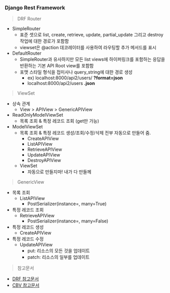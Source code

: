 ### Django Rest Framework

>  DRF Router
- SimpleRouter
  - 표준 셋으로 list, create, retrieve, update, partial_update 그리고 destroy 작업에 대한 경로가 포함함
  - viewset은 @action 데코레이터를 사용하여 라우팅할 추가 메서드를 표시
- DefaultRouter
  - SimpleRouter과 유사하지만 모든 list views에 하이퍼링크를 포함하는 응답을 반환하는 기본 API Root view를 포함함
  - 포맷 스타일 형식을 접미사나 query_string에 대한 경로 생성
    - ex) localhost:8000/api2/users/ **?format=json**
    - localhost:8000/api2/users **.json**

> ViewSet
- 상속 관계
  - View > APIView > GenericAPIView
- ReadOnlyModelViewSet
  - 목록 조회 & 특정 레코드 조회 (get만 가능)
- ModelViewSet
  - 목록 조회 & 특정 레코드 생성/조회/수정/삭제 전부 자동으로 만들어 줌.
    - CreateAPIView
    - ListAPIView
    - RetrieveAPIView
    - UpdateAPIView
    - DestroyAPIView
  - ViewSet
    - 자동으로 만들지마! 내가 다 만들께

> GenericView
- 목록 조회
  - ListAPIView
    - PostSerializer(instance=, many=True)
- 특정 레코드 조회
  - RetrieveAPIView
    - PostSerializer(instance=, many=False)
- 특정 레코드 생성
  - CreateAPIView
- 특정 레코드 수정
  - UpdateAPIView
    - put: 리소스의 모든 것을 업데이트
    - patch: 리소스의 일부를 업데이트


> 참고문서
- [DRF 참고문서](https://www.cdrf.co/)
- [CBV 참고문서](https://ccbv.co.uk/)
